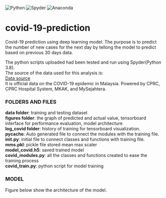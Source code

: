 ![Python](https://img.shields.io/badge/python-3670A0?style=for-the-badge&logo=python&logoColor=ffdd54)
![Spyder](https://img.shields.io/badge/Spyder-838485?style=for-the-badge&logo=spyder%20ide&logoColor=maroon)
![Anaconda](https://img.shields.io/badge/Anaconda-%2344A833.svg?style=for-the-badge&logo=anaconda&logoColor=white)

# covid-19-prediction
Covid-19 prediction using deep learning model. The purpose is to predict the number of new cases for the next day by tellong the model to predict based on previous 30 days data.

The python scripts uploaded had been tested and run using Spyder(Python 3.8).
<br>The source of the data used for this analysis is:
<br>[Data source](https://github.com/MoH-Malaysia/covid19-public)
<br>It is official data on the COVID-19 epidemic in Malaysia. Powered by CPRC, CPRC Hospital System, MKAK, and MySejahtera.

### FOLDERS AND FILES
**data folder**: training and testing dataset
<br>**figures folder**: the graph of predicted and actual value, tensorboard interface for performance evaluation, model architecture
<br>**log_covid folder**: history of training for tensorboard visualization.
<br>**__pycache__**: Auto generated file to connect the modules with the training file.
<br>**init.py**: initial file to connect classes and functions with training file.
<br>**mms.pkl**: pickle file stored mean max scaler
<br>**model_covid.h5**: saved trained model
<br>**covid_modules.py**: all the classes and functions created to ease the training process
<br>**covid_train.py**: python script for model training


### MODEL
Figure below show the architecture of the model.
